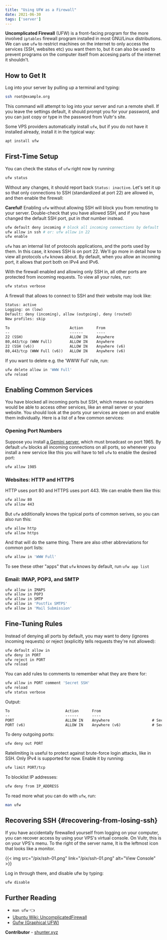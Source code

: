 ```yaml
---
title: "Using UFW as a Firewall"
date: 2021-06-30
tags: ['server']
---
```

**Uncomplicated Firewall** (UFW) is a front-facing program for the more
involved `iptables` firewall program installed in most GNU/Linux
distributions. We can use `ufw` to restrict machines on the internet to
only access the services (SSH, websites etc) you want them to, but it
can also be used to prevent programs on the computer itself from
accesing parts of the internet it shouldn\'t.

## How to Get It

Log into your server by pulling up a terminal and typing:

```sh
ssh root@example.org
```

This command will attempt to log into your server and run a remote
shell. If you leave the settings default, it should prompt you for your
password, and you can just copy or type in the password from Vultr\'s
site.

Some VPS providers automatically install `ufw`, but if you do not have
it installed already, install it in the typical way:

```sh
apt install ufw
```

## First-Time Setup

You can check the status of `ufw` right now by running:

```sh
ufw status
```

Without any changes, it should report back `Status: inactive`. Let\'s
set it up so that only connections to SSH (standardized at port 22) are
allowed in, and then enable the firewall:

**Careful!** Enabling `ufw` without allowing SSH will block you from
remoting to your server. Double-check that you have allowed SSH, and if
you have changed the default SSH port, put in *that* number instead.

```sh
ufw default deny incoming # block all incoming connections by default
ufw allow in ssh # or: ufw allow in 22
ufw enable
```

`ufw` has an internal list of protocols applications, and the ports used
by them. In this case, it knows SSH is on port 22. We\'ll go more in
detail how to view all protocols `ufw` knows about. By default, when you
allow an incoming port, it allows that port both on IPv4 and IPv6.

With the firewall enabled and allowing only SSH in, all other ports are
protected from incoming requests. To view all your rules, run:

```sh
ufw status verbose
```

A firewall that allows to connect to SSH and their website may look
like:

```txt
Status: active
Logging: on (low)
Default: deny (incoming), allow (outgoing), deny (routed)
New profiles: skip

To                           Action      From
--                           ------      ----
22 (SSH)                     ALLOW IN    Anywhere
80,443/tcp (WWW Full)        ALLOW IN    Anywhere
22 (SSH (v6))                ALLOW IN    Anywhere (v6)
80,443/tcp (WWW Full (v6))   ALLOW IN    Anywhere (v6)
```

If you want to delete e.g. the \'WWW Full\' rule, run:

```sh
ufw delete allow in 'WWW Full'
ufw reload
```

## Enabling Common Services

You have blocked all incoming ports but SSH, which means no outsiders
would be able to access other services, like an email server or your
website. You should look at the ports your services are open on and
enable them individually. Here is a list of a few common services:

### Opening Port Numbers

Suppose you install [a Gemini server](/gemini), which must broadcast
on port 1965. By default `ufw` blocks all incoming connections on all
ports, so whenever you install a new service like this you will have to
tell `ufw` to enable the desired port:

```sh
ufw allow 1985
```

### Websites: HTTP and HTTPS

HTTP uses port 80 and HTTPS uses port 443. We can enable them like this:

```sh
ufw allow 80
ufw allow 443
```

But `ufw` additionally knows the typical ports of common serives, so you
can also run this:

```sh
ufw allow http
ufw allow https
```

And that will do the same thing. There are also other abbreviations for
common port lists:

```sh
ufw allow in 'WWW Full'
```

To see these other \"apps\" that `ufw` knows by default, run
`ufw app list`

### Email: IMAP, POP3, and SMTP

```sh
ufw allow in IMAPS
ufw allow in POP3
ufw allow in SMTP
ufw allow in 'Postfix SMTPS'
ufw allow in 'Mail Submission'
```

## Fine-Tuning Rules

Instead of denying all ports by default, you may want to deny (ignores
incoming requests) or reject (explicitly tells requests they\'re not
allowed):

```sh
ufw default allow in
ufw deny in PORT
ufw reject in PORT
ufw reload
```

You can add rules to comments to remember what they are there for:

```sh
ufw allow in PORT comment 'Secret SSH'
ufw reload
ufw status verbose
```

Output:

```txt
To                         Action      From
--                         ------      ----
PORT                       ALLOW IN    Anywhere                   # Secret SSH
PORT (v6)                  ALLOW IN    Anywhere (v6)              # Secret SSH
```

To deny outgoing ports:

```sh
ufw deny out PORT
```

Ratelimiting is useful to protect against brute-force login attacks,
like in SSH. Only IPv4 is supported for now. Enable it by running:

```sh
ufw limit PORT/tcp
```

To blocklist IP addresses:

```sh
ufw deny from IP_ADDRESS
```

To read more what you can do with `ufw`, run:

```sh
man ufw
```

## Recovering SSH {#recovering-from-losing-ssh}

If you have accidentally firewalled yourself from logging on your
computer, you can recover access by using your VPS\'s virtual console.
On Vultr, this is on your VPS\'s menu. To the right of the server name,
It is the leftmost icon that looks like a monitor.

{{< img src="/pix/ssh-01.png"  link="/pix/ssh-01.png" alt="View Console" >}}

Log in through there, and disable ufw by typing:

```sh
ufw disable
```

## Further Reading

-   `man ufw` 👈
-   [Ubuntu Wiki:
    UncomplicatedFirewall](https://wiki.ubuntu.com/UncomplicatedFirewall)
-   [Gufw (Graphical UFW)](https://help.ubuntu.com/community/Gufw)

**Contributor** - [shunter.xyz](https://shunter.xyz)
